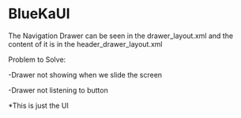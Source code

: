 # BlueKaUI
The Navigation Drawer can be seen in the drawer_layout.xml and the content of it is in the header_drawer_layout.xml

Problem to Solve:

-Drawer not showing when we slide the screen

-Drawer not listening to button


*This is just the UI
